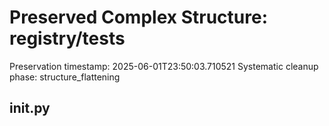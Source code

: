# Preserved Complex Structure: registry/tests

Preservation timestamp: 2025-06-01T23:50:03.710521
Systematic cleanup phase: structure_flattening

## __init__.py
```python

```

